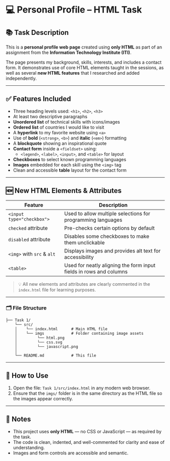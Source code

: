 # 💻 Personal Profile – HTML Task

## 📚 Task Description

This is a **personal profile web page** created using **only HTML** as part of an assignment from the **Information Technology Institute (ITI)**.

The page presents my background, skills, interests, and includes a contact form. It demonstrates use of core HTML elements taught in the sessions, as well as several **new HTML features** that I researched and added independently.

---

## ✅ Features Included

- Three heading levels used: `<h1>`, `<h2>`, `<h3>`
- At least two descriptive paragraphs
- **Unordered list** of technical skills with icons/images
- **Ordered list** of countries I would like to visit
- A **hyperlink** to my favorite website using `<a>`
- Use of **bold** (`<strong>`, `<b>`) and **italic** (`<em>`) formatting
- A **blockquote** showing an inspirational quote
- **Contact form** inside a `<fieldset>` using:
  - `<legend>`, `<label>`, `<input>`, and `<table>` for layout
- **Checkboxes** to select known programming languages
- **Images** embedded for each skill using the `<img>` tag
- Clean and accessible **table** layout for the contact form

---

## 🆕 New HTML Elements & Attributes

| Feature                 | Description                                                                 |
|-------------------------|-----------------------------------------------------------------------------|
| `<input type="checkbox">` | Used to allow multiple selections for programming languages                |
| `checked` attribute     | Pre-checks certain options by default                                       |
| `disabled` attribute    | Disables some checkboxes to make them unclickable                           |
| `<img>` with `src` & `alt` | Displays images and provides alt text for accessibility                   |
| `<table>`               | Used for neatly aligning the form input fields in rows and columns          |

> 💡 All new elements and attributes are clearly commented in the `index.html` file for learning purposes.

---


### 🗂️ File Structure
```
├── Task 1/
    └── src/        
    │    └── index.html      # Main HTML file
    │    └── imgs            # Folder containing image assets
    │         └── html.png     
    │         └── css.svg   
    │         └── javascript.png   
    │
    └── README.md            # This file
```
---

## 🚀 How to Use

1. Open the file: `Task 1/src/index.html` in any modern web browser.
2. Ensure that the `imgs/` folder is in the same directory as the HTML file so the images appear correctly.

---

## 📌 Notes

- This project uses **only HTML** — no CSS or JavaScript — as required by the task.
- The code is clean, indented, and well-commented for clarity and ease of understanding.
- Images and form controls are accessible and semantic.


